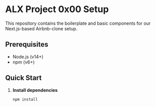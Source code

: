 # ALX Project 0x00 Setup

This repository contains the boilerplate and basic components for our Next.js-based Airbnb-clone setup.

## Prerequisites

- Node.js (v14+)
- npm (v6+)

## Quick Start

1. **Install dependencies**  
   ```bash
   npm install
